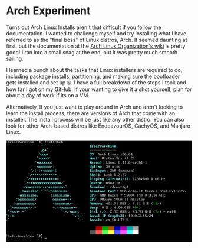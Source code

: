 # Arch Experiment

Turns out Arch Linux Installs aren't that difficult if you follow the documentation. I wanted to challenge myself and try installing what I have referred to as the "final boss" of Linux distros, Arch. It seemed daunting at first, but the documentation at the [Arch Linux Organization's wiki](https://wiki.archlinux.org/title/Installation_guide) is pretty good! I ran into a small snag at the end, but it was pretty much smooth sailing.  

I learned a bunch about the tasks that Linux installers are required to do, including package installs, partitioning, and making sure the bootloader gets installed and set up 🙄. I have a full breakdown of the steps I took and how far I got on my [GitHub](https://github.com/SomeoneElse00/public-presence/blob/main/2025-01-18%20Arch/Arch%20Linux.md). If your wanting to give it a shot yourself, plan for about a day of work if its on a VM.  

Alternatively, If you just want to play around in Arch and aren't looking to learn the install process, there are versions of Arch that come with an installer. The install process will be just like any other distro. You can also look for other Arch-based distros like EndeavourOS, CachyOS, and Manjaro Linux.  

![Arch FastFetch](<images/Arch fastfetch.jpg>)